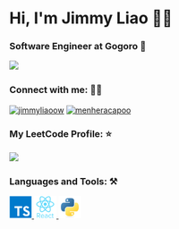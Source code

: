 <h1 align="left">Hi, I'm Jimmy Liao 👨‍💻</h1>
<h3 align="left">Software Engineer at Gogoro 🛵</h3>

<img src="https://greenstocknews.com/images/news/2023/June/Gogoro6292023.gif">

<h3 align="left">Connect with me: 🙋‍♂️</h3>
<p align="left">
<a href="https://linkedin.com/in/jimmyliaoow" target="blank"><img align="center" src="https://raw.githubusercontent.com/rahuldkjain/github-profile-readme-generator/master/src/images/icons/Social/linked-in-alt.svg" alt="jimmyliaoow" height="30" width="40" /></a>
<a href="https://www.leetcode.com/menheracapoo" target="blank"><img align="center" src="https://raw.githubusercontent.com/rahuldkjain/github-profile-readme-generator/master/src/images/icons/Social/leet-code.svg" alt="menheracapoo" height="30" width="40" /></a>
</p>

<h3 align="left">My LeetCode Profile: ⭐️</h3>
<img src="https://leetcard.jacoblin.cool/MenheraCapoo?theme=dark&font=IBM%20Plex%20Sans%20KR&ext=heatmap">

<h3 align="left">Languages and Tools: ⚒️</h3>
<a href="https://www.typescriptlang.org/" target="_blank" rel="noreferrer"> <img src="https://raw.githubusercontent.com/devicons/devicon/master/icons/typescript/typescript-original.svg" alt="typescript" width="40" height="40"/> </a>
<a href="https://reactjs.org/" target="_blank" rel="noreferrer"> <img src="https://raw.githubusercontent.com/devicons/devicon/master/icons/react/react-original-wordmark.svg" alt="react" width="40" height="40"/> </a>
<a href="https://www.python.org" target="_blank" rel="noreferrer"> <img src="https://raw.githubusercontent.com/devicons/devicon/master/icons/python/python-original.svg" alt="python" width="40" height="40"/> </a>
